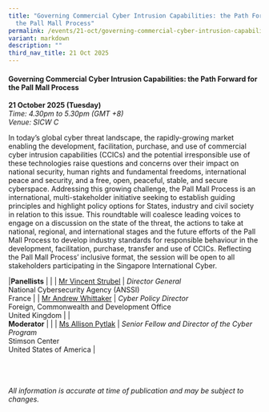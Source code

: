 ```yaml
---
title: "Governing Commercial Cyber Intrusion Capabilities: the Path Forward for
  the Pall Mall Process"
permalink: /events/21-oct/governing-commercial-cyber-intrusion-capabilities/
variant: markdown
description: ""
third_nav_title: 21 Oct 2025
---
```

#### **Governing Commercial Cyber Intrusion Capabilities: the Path Forward for the Pall Mall Process**

**21 October 2025 (Tuesday)**  
*Time: 4.30pm to 5.30pm (GMT +8)*
<br>*Venue: SICW C*

In today’s global cyber threat landscape, the rapidly-growing market enabling the development, facilitation, purchase, and use of commercial cyber intrusion capabilities (CCICs) and the potential irresponsible use of these technologies raise questions and concerns over their impact on national security, human rights and fundamental freedoms, international peace and security, and a free, open, peaceful, stable, and secure cyberspace. Addressing this growing challenge, the Pall Mall Process is an international, multi-stakeholder initiative seeking to establish guiding principles and highlight policy options for States, industry and civil society in relation to this issue. This roundtable will coalesce leading voices to engage on a discussion on the state of the threat, the actions to take at national, regional, and international stages and the future efforts of the Pall Mall Process to develop industry standards for responsible behaviour in the development, facilitation, purchase, transfer and use of CCICs. Reflecting the Pall Mall Process’ inclusive format, the session will be open to all stakeholders participating in the Singapore International Cyber.

|**Panellists**          |                                                              |
| [Mr Vincent Strubel](/speakers/mr-vincent-strubel/)  | *Director General* <br>National Cybersecurity Agency (ANSSI)<br>France      |
| [Mr Andrew Whittaker](/speakers/mr-andrew-whittaker/)  | *Cyber Policy Director*<br>Foreign, Commonwealth and Development Office<br>United Kingdom      |
|<br>**Moderator**          |                                                              |
| [Ms Allison Pytlak](/speakers/ms-allison-pytlak/)  | *Senior Fellow and Director of the Cyber Program* <br>Stimson Center<br>United States of America      |


<br><br><br>
*All information is accurate at time of publication and may be subject to changes.*
